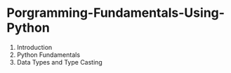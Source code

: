 # Porgramming-Fundamentals-Using-Python

1. Introduction
2. Python Fundamentals
3. Data Types and Type Casting
